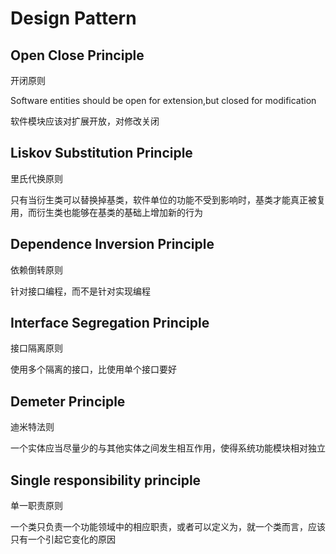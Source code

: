 # Design Pattern #

## Open Close Principle ##
开闭原则

Software entities should be open for extension,but closed for modification

软件模块应该对扩展开放，对修改关闭

## Liskov Substitution Principle ##
里氏代换原则

只有当衍生类可以替换掉基类，软件单位的功能不受到影响时，基类才能真正被复用，而衍生类也能够在基类的基础上增加新的行为

## Dependence Inversion Principle ##
依赖倒转原则

针对接口编程，而不是针对实现编程

## Interface Segregation Principle ##
接口隔离原则

使用多个隔离的接口，比使用单个接口要好

## Demeter Principle ##
迪米特法则

一个实体应当尽量少的与其他实体之间发生相互作用，使得系统功能模块相对独立

## Single responsibility principle ##
单一职责原则

一个类只负责一个功能领域中的相应职责，或者可以定义为，就一个类而言，应该只有一个引起它变化的原因

##  ##
